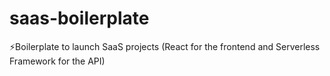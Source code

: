 # saas-boilerplate
⚡️Boilerplate to launch SaaS projects (React for the frontend and Serverless Framework for the API)
